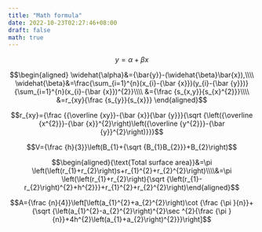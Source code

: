 ```yaml
---
title: "Math formula"
date: 2022-10-23T02:27:46+08:00
draft: false
math: true
---
```


$$y=\alpha +\beta x$$

$$\begin{aligned}
\widehat{\alpha}&={\bar{y}}-(\widehat{\beta}\bar{x}),\\\\
\widehat{\beta}&=\frac{\sum_{i=1}^{n}(x_{i}-{\bar {x}})(y_{i}-{\bar {y}})}{\sum_{i=1}^{n}(x_{i}-{\bar {x}})^{2}}\\\\
&={\frac {s_{x,y}}{s_{x}^{2}}}\\\\
&=r_{xy}{\frac {s_{y}}{s_{x}}}
\end{aligned}$$

$$r_{xy}={\frac {{\overline {xy}}-{\bar {x}}{\bar {y}}}{\sqrt {\left({\overline {x^{2}}}-{\bar {x}}^{2}\right)\left({\overline {y^{2}}}-{\bar {y}}^{2}\right)}}}$$

$$V={\frac {h}{3}}\left(B_{1}+{\sqrt {B_{1}B_{2}}}+B_{2}\right)$$

$$\begin{aligned}{\text{Total surface area}}&=\pi \left(\left(r_{1}+r_{2}\right)s+r_{1}^{2}+r_{2}^{2}\right)\\\\&=\pi \left(\left(r_{1}+r_{2}\right){\sqrt {\left(r_{1}-r_{2}\right)^{2}+h^{2}}}+r_{1}^{2}+r_{2}^{2}\right)\end{aligned}$$

$$A={\frac {n}{4}}\left[\left(a_{1}^{2}+a_{2}^{2}\right)\cot {\frac {\pi }{n}}+{\sqrt {\left(a_{1}^{2}-a_{2}^{2}\right)^{2}\sec ^{2}{\frac {\pi }{n}}+4h^{2}\left(a_{1}+a_{2}\right)^{2}}}\right]$$
